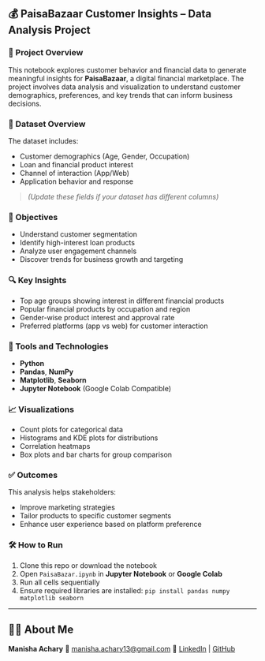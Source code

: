 ## 💰 PaisaBazaar Customer Insights – Data Analysis Project

### 📌 Project Overview

This notebook explores customer behavior and financial data to generate meaningful insights for **PaisaBazaar**, a digital financial marketplace. The project involves data analysis and visualization to understand customer demographics, preferences, and key trends that can inform business decisions.

### 📂 Dataset Overview

The dataset includes:

* Customer demographics (Age, Gender, Occupation)
* Loan and financial product interest
* Channel of interaction (App/Web)
* Application behavior and response

> *(Update these fields if your dataset has different columns)*

### 🎯 Objectives

* Understand customer segmentation
* Identify high-interest loan products
* Analyze user engagement channels
* Discover trends for business growth and targeting

### 🔍 Key Insights

* Top age groups showing interest in different financial products
* Popular financial products by occupation and region
* Gender-wise product interest and approval rate
* Preferred platforms (app vs web) for customer interaction

### 🧰 Tools and Technologies

* **Python**
* **Pandas**, **NumPy**
* **Matplotlib**, **Seaborn**
* **Jupyter Notebook** (Google Colab Compatible)

### 📈 Visualizations

* Count plots for categorical data
* Histograms and KDE plots for distributions
* Correlation heatmaps
* Box plots and bar charts for group comparison

### ✅ Outcomes

This analysis helps stakeholders:

* Improve marketing strategies
* Tailor products to specific customer segments
* Enhance user experience based on platform preference

### 🛠️ How to Run

1. Clone this repo or download the notebook
2. Open `PaisaBazar.ipynb` in **Jupyter Notebook** or **Google Colab**
3. Run all cells sequentially
4. Ensure required libraries are installed:
   `pip install pandas numpy matplotlib seaborn`

---

## 🙋‍♀️ About Me

**Manisha Achary**
📧 [manisha.achary13@gmail.com](mailto:manisha.achary13@gmail.com)
📎 [LinkedIn](https://www.linkedin.com/in/r-manisha-achary-470798204/) | [GitHub](https://github.com/manishaachary13) 
